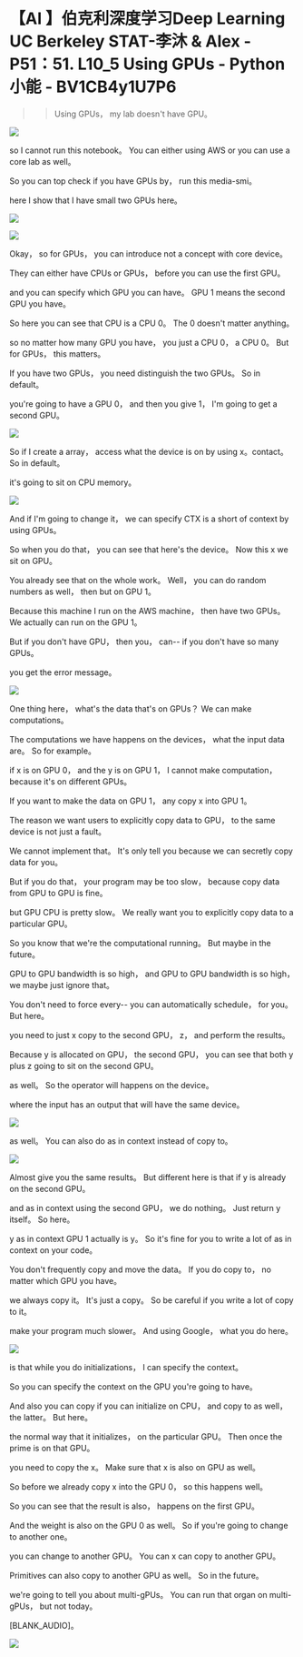 # 【AI 】伯克利深度学习Deep Learning UC Berkeley STAT-李沐 & Alex - P51：51. L10_5 Using GPUs - Python小能 - BV1CB4y1U7P6

 >> Using GPUs， my lab doesn't have GPU。

![](img/c6f8dda003bcfa78d8be55514125e277_1.png)

 so I cannot run this notebook。 You can either using AWS or you can use a core lab as well。

 So you can top check if you have GPUs by， run this media-smi。

 here I show that I have small two GPUs here。

![](img/c6f8dda003bcfa78d8be55514125e277_3.png)

![](img/c6f8dda003bcfa78d8be55514125e277_4.png)

 Okay， so for GPUs， you can introduce not a concept with core device。

 They can either have CPUs or GPUs， before you can use the first GPU。

 and you can specify which GPU you can have。 GPU 1 means the second GPU you have。

 So here you can see that CPU is a CPU 0。 The 0 doesn't matter anything。

 so no matter how many GPU you have， you just a CPU 0， a CPU 0。 But for GPUs， this matters。

 If you have two GPUs， you need distinguish the two GPUs。 So in default。

 you're going to have a GPU 0， and then you give 1， I'm going to get a second GPU。



![](img/c6f8dda003bcfa78d8be55514125e277_6.png)

 So if I create a array， access what the device is on by using x。contact。 So in default。

 it's going to sit on CPU memory。

![](img/c6f8dda003bcfa78d8be55514125e277_8.png)

 And if I'm going to change it， we can specify CTX is a short of context by using GPUs。

 So when you do that， you can see that here's the device。 Now this x we sit on GPU。

 You already see that on the whole work。 Well， you can do random numbers as well， then but on GPU 1。

 Because this machine I run on the AWS machine， then have two GPUs。 We actually can run on the GPU 1。

 But if you don't have GPU， then you， can-- if you don't have so many GPUs。

 you get the error message。

![](img/c6f8dda003bcfa78d8be55514125e277_10.png)

 One thing here， what's the data that's on GPUs？ We can make computations。

 The computations we have happens on the devices， what the input data are。 So for example。

 if x is on GPU 0， and the y is on GPU 1， I cannot make computation， because it's on different GPUs。

 If you want to make the data on GPU 1， any copy x into GPU 1。

 The reason we want users to explicitly copy data to GPU， to the same device is not just a fault。

 We cannot implement that。 It's only tell you because we can secretly copy data for you。

 But if you do that， your program may be too slow， because copy data from GPU to GPU is fine。

 but GPU CPU is pretty slow。 We really want you to explicitly copy data to a particular GPU。

 So you know that we're the computational running。 But maybe in the future。

 GPU to GPU bandwidth is so high， and GPU to GPU bandwidth is so high， we maybe just ignore that。

 You don't need to force every-- you can automatically schedule， for you。 But here。

 you need to just x copy to the second GPU， z， and perform the results。

 Because y is allocated on GPU， the second GPU， you can see that both y plus z going to sit on the second GPU。

 as well。 So the operator will happens on the device。

 where the input has an output that will have the same device。



![](img/c6f8dda003bcfa78d8be55514125e277_12.png)

 as well。 You can also do as in context instead of copy to。



![](img/c6f8dda003bcfa78d8be55514125e277_14.png)

 Almost give you the same results。 But different here is that if y is already on the second GPU。

 and as in context using the second GPU， we do nothing。 Just return y itself。 So here。

 y as in context GPU 1 actually is y。 So it's fine for you to write a lot of as in context on your code。

 You don't frequently copy and move the data。 If you do copy to， no matter which GPU you have。

 we always copy it。 It's just a copy。 So be careful if you write a lot of copy to it。

 make your program much slower。 And using Google， what you do here。



![](img/c6f8dda003bcfa78d8be55514125e277_16.png)

 is that while you do initializations， I can specify the context。

 So you can specify the context on the GPU you're going to have。

 And also you can copy if you can initialize on CPU， and copy to as well， the latter。 But here。

 the normal way that it initializes， on the particular GPU。 Then once the prime is on that GPU。

 you need to copy the x。 Make sure that x is also on GPU as well。

 So before we already copy x into the GPU 0， so this happens well。

 So you can see that the result is also， happens on the first GPU。

 And the weight is also on the GPU 0 as well。 So if you're going to change to another one。

 you can change to another GPU。 You can x can copy to another GPU。

 Primitives can also copy to another GPU as well。 So in the future。

 we're going to tell you about multi-gPUs。 You can run that organ on multi-gPUs， but not today。

 [BLANK_AUDIO]。

![](img/c6f8dda003bcfa78d8be55514125e277_18.png)